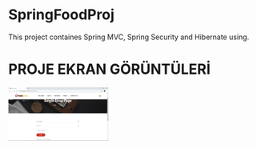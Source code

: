 # SpringFoodProj
 This project containes Spring MVC, Spring Security and Hibernate using.


# PROJE EKRAN GÖRÜNTÜLERİ
<p>
  
<a href="https://github.com/tahayvz/SpringFoodProj/blob/master/img/loginuser.png" target="_blank">
<img src="https://github.com/tahayvz/SpringFoodProj/blob/master/img/loginuser.png" width="200" style="max-width:100%;"></a>


</p>
